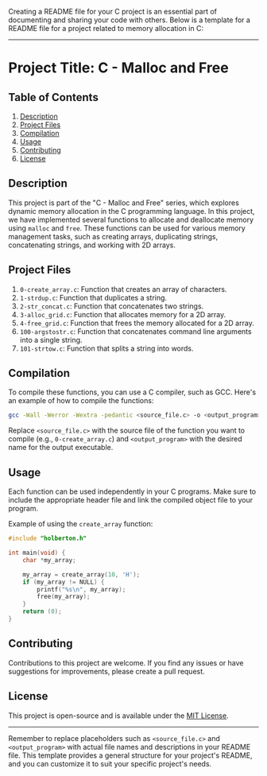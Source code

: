 Creating a README file for your C project is an essential part of documenting and sharing your code with others. Below is a template for a README file for a project related to memory allocation in C:

---

# Project Title: C - Malloc and Free

## Table of Contents

1. [Description](#description)
2. [Project Files](#project-files)
3. [Compilation](#compilation)
4. [Usage](#usage)
5. [Contributing](#contributing)
6. [License](#license)

## Description

This project is part of the "C - Malloc and Free" series, which explores dynamic memory allocation in the C programming language. In this project, we have implemented several functions to allocate and deallocate memory using `malloc` and `free`. These functions can be used for various memory management tasks, such as creating arrays, duplicating strings, concatenating strings, and working with 2D arrays.

## Project Files

1. `0-create_array.c`: Function that creates an array of characters.
2. `1-strdup.c`: Function that duplicates a string.
3. `2-str_concat.c`: Function that concatenates two strings.
4. `3-alloc_grid.c`: Function that allocates memory for a 2D array.
5. `4-free_grid.c`: Function that frees the memory allocated for a 2D array.
6. `100-argstostr.c`: Function that concatenates command line arguments into a single string.
7. `101-strtow.c`: Function that splits a string into words.

## Compilation

To compile these functions, you can use a C compiler, such as GCC. Here's an example of how to compile the functions:

```bash
gcc -Wall -Werror -Wextra -pedantic <source_file.c> -o <output_program>
```

Replace `<source_file.c>` with the source file of the function you want to compile (e.g., `0-create_array.c`) and `<output_program>` with the desired name for the output executable.

## Usage

Each function can be used independently in your C programs. Make sure to include the appropriate header file and link the compiled object file to your program.

Example of using the `create_array` function:

```c
#include "holberton.h"

int main(void) {
    char *my_array;

    my_array = create_array(10, 'H');
    if (my_array != NULL) {
        printf("%s\n", my_array);
        free(my_array);
    }
    return (0);
}
```

## Contributing

Contributions to this project are welcome. If you find any issues or have suggestions for improvements, please create a pull request.

## License

This project is open-source and is available under the [MIT License](LICENSE).

---

Remember to replace placeholders such as `<source_file.c>` and `<output_program>` with actual file names and descriptions in your README file. This template provides a general structure for your project's README, and you can customize it to suit your specific project's needs.
